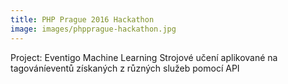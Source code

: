 ```yaml
---
title: PHP Prague 2016 Hackathon
image: images/phpprague-hackathon.jpg
---
```

Project: Eventigo Machine Learning
Strojové učení aplikované na tagováníeventů získaných z různých služeb pomocí API
